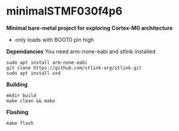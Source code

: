# minimalSTMF030f4p6 # 

**Minimal bare-metal project for exploring Cortex-M0 architecture**

- only loads with BOOT0 pin high 

**Dependancies** 
You need arm-none-eabi and stlink installed
```
sudo apt install arm-none-eabi 
git clone https://github.com/stlink-org/stlink.git
sudo apt install xxd 
```


**Building**  
```
mkdir build 
make clean && make 
```


**Flashing**   
```
make flash
```
